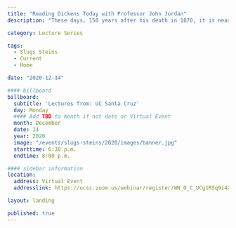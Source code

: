 ```yaml
---
title: "Reading Dickens Today with Professor John Jordan"
description: "These days, 150 years after his death in 1870, it is nearly impossible for a week to go by without coming across some reference to Dickens in a news article, movie review, magazine essay, or crossword puzzle clue"

category: Lecture Series

tags:
  - Slugs Steins
  - Current
  - Home

date: "2020-12-14"

#### billboard
billboard:
  subtitle: 'Lectures from: UC Santa Cruz'
  day: Monday
  #### Add TBD to month if not date or Virtual Event
  month: December
  date: 14
  year: 2020
  image: "/events/slugs-steins/2020/images/banner.jpg"
  starttime: 6:30 p.m.
  endtime: 8:00 p.m.

#### sidebar information
location:
  address: Virtual Event
  addresslink: https://ucsc.zoom.us/webinar/register/WN_O_C_UCg1RSq9i4Xj1fO4YQ

layout: landing

published: true
---
```




